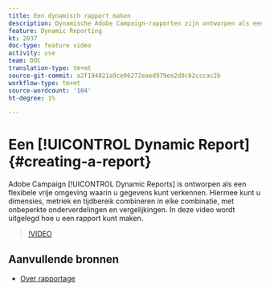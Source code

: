 ```yaml
---
title: Een dynamisch rapport maken
description: Dynamische Adobe Campaign-rapporten zijn ontworpen als een flexibele vrije omgeving waarin u gegevens kunt verkennen. Hiermee kunt u dimensies, metriek en tijdbereik combineren in elke combinatie, met onbeperkte onderverdelingen en vergelijkingen. In deze video wordt uitgelegd hoe u een rapport kunt maken.
feature: Dynamic Reporting
kt: 2037
doc-type: feature video
activity: use
team: DOC
translation-type: tm+mt
source-git-commit: a2f194821a9ce06272eaed979ee2d8c62cccac2b
workflow-type: tm+mt
source-wordcount: '104'
ht-degree: 1%

---
```



# Een [!UICONTROL Dynamic Report]{#creating-a-report}

Adobe Campaign [!UICONTROL Dynamic Reports] is ontworpen als een flexibele vrije omgeving waarin u gegevens kunt verkennen. Hiermee kunt u dimensies, metriek en tijdbereik combineren in elke combinatie, met onbeperkte onderverdelingen en vergelijkingen. In deze video wordt uitgelegd hoe u een rapport kunt maken.

>[!VIDEO](https://video.tv.adobe.com/v/25264/?quality=12)

## Aanvullende bronnen

* [Over rapportage](https://docs.adobe.com/content/help/en/campaign-standard/using/reporting/about-reporting/about-dynamic-reports.html)
